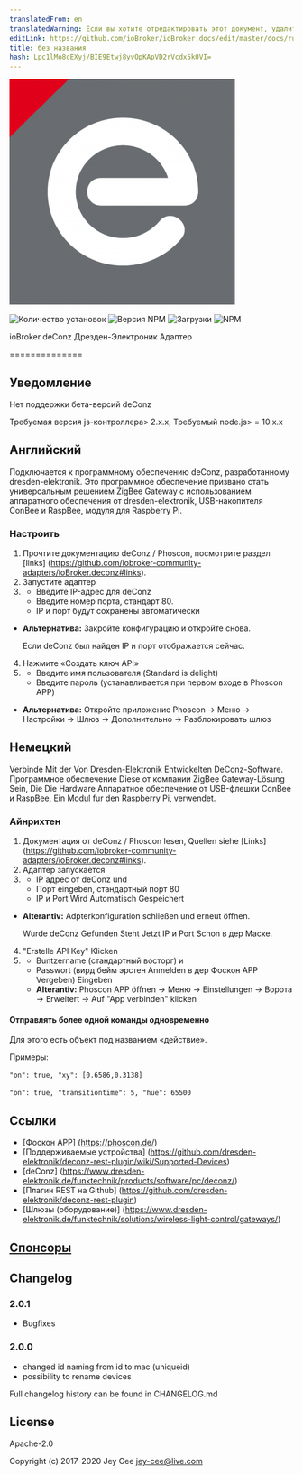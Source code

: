 ```yaml
---
translatedFrom: en
translatedWarning: Если вы хотите отредактировать этот документ, удалите поле «translationFrom», в противном случае этот документ будет снова автоматически переведен
editLink: https://github.com/ioBroker/ioBroker.docs/edit/master/docs/ru/adapterref/iobroker.deconz/README.md
title: без названия
hash: Lpc1lMo8cEXyj/BIE9Etwj8yvOpKApVD2rVcdx5k0VI=
---
```

![логотип](../../../en/adapterref/iobroker.deconz/admin/deconz.png)

![Количество установок](http://iobroker.live/badges/deconz-stable.svg)
![Версия NPM](http://img.shields.io/npm/v/iobroker.deconz.svg)
![Загрузки](https://img.shields.io/npm/dm/iobroker.deconz.svg)
![NPM](https://nodei.co/npm/iobroker.deconz.png?downloads=true)

ioBroker deConz Дрезден-Электроник Адаптер

==============

## Уведомление
Нет поддержки бета-версий deConz

Требуемая версия js-контроллера> 2.x.x, Требуемый node.js> = 10.x.x

## Английский
Подключается к программному обеспечению deConz, разработанному dresden-elektronik. Это программное обеспечение призвано стать универсальным решением ZigBee Gateway с использованием аппаратного обеспечения от dresden-elektronik, USB-накопителя ConBee и RaspBee, модуля для Raspberry Pi.

### Настроить
1. Прочтите документацию deConz / Phoscon, посмотрите раздел [links] (https://github.com/iobroker-community-adapters/ioBroker.deconz#links).
2. Запустите адаптер
3. * Введите IP-адрес для deConz
    * Введите номер порта, стандарт 80.
    * IP и порт будут сохранены автоматически
  * **Альтернатива:** Закройте конфигурацию и откройте снова.

    Если deConz был найден IP и порт отображается сейчас.

4. Нажмите «Создать ключ API»
5. * Введите имя пользователя (Standard is delight)
    * Введите пароль (устанавливается при первом входе в Phoscon APP)
  * **Альтернатива:** Откройте приложение Phoscon -> Меню -> Настройки -> Шлюз -> Дополнительно -> Разблокировать шлюз

## Немецкий
Verbinde Mit der Von Dresden-Elektronik Entwickelten DeConz-Software. Программное обеспечение Diese от компании ZigBee Gateway-Lösung Sein, Die Die Hardware Аппаратное обеспечение от USB-флешки ConBee и RaspBee, Ein Modul fur den Raspberry Pi, verwendet.

### Айнрихтен
1. Документация от deConz / Phoscon lesen, Quellen siehe [Links] (https://github.com/iobroker-community-adapters/ioBroker.deconz#links).
2. Адаптер запускается
3. * IP адрес от deConz und
    * Порт eingeben, стандартный порт 80
    * IP и Port Wird Automatisch Gespeichert
  * **Alterantiv:** Adpterkonfiguration schließen und erneut öffnen.

    Wurde deConz Gefunden Steht Jetzt IP и Port Schon в дер Маске.

4. "Erstelle API Key" Klicken
5. * Buntzername (стандартный восторг) и
    * Passwort (вирд бейм эрстен Anmelden в дер Фоскон APP Vergeben) Eingeben
   * **Alterantiv:** Phoscon APP öffnen -> Меню -> Einstellungen -> Ворота -> Erweitert -> Auf "App verbinden" klicken

#### Отправлять более одной команды одновременно
Для этого есть объект под названием «действие».

Примеры:

`"on": true, "xy": [0.6586,0.3138]`

`"on": true, "transitiontime": 5, "hue": 65500`

## Ссылки
- [Фоскон APP] (https://phoscon.de/)
- [Поддерживаемые устройства] (https://github.com/dresden-elektronik/deconz-rest-plugin/wiki/Supported-Devices)
- [deConz] (https://www.dresden-elektronik.de/funktechnik/products/software/pc/deconz/)
- [Плагин REST на Github] (https://github.com/dresden-elektronik/deconz-rest-plugin)
- [Шлюзы (оборудование)] (https://www.dresden-elektronik.de/funktechnik/solutions/wireless-light-control/gateways/)

## [Спонсоры](https://github.com/iobroker-community-adapters/ioBroker.deconz/blob/master/SPONSORS.MD)

## Changelog

### 2.0.1
* Bugfixes

### 2.0.0
* changed id naming from id to mac (uniqueid)
* possibility to rename devices

Full changelog history can be found in CHANGELOG.md

## License
Apache-2.0

Copyright (c) 2017-2020 Jey Cee jey-cee@live.com